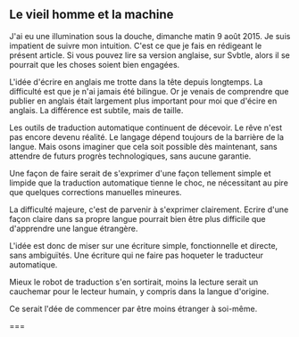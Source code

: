 ## Le vieil homme et la machine

J'ai eu une illumination sous la douche, dimanche matin 9 août 2015. Je suis impatient de suivre mon intuition. C'est ce que je fais en rédigeant le présent article. Si vous pouvez lire sa version anglaise, sur Svbtle, alors il se pourrait que les choses soient bien engagées.

L'idée d'écrire en anglais me trotte dans la tête depuis longtemps. La difficulté est que je n'ai jamais été bilingue. Or je venais de comprendre que publier en anglais était largement plus important pour moi que d'écire en anglais. La différence est subtile, mais de taille.

Les outils de traduction automatique continuent de décevoir. Le rêve n'est pas encore devenu réalité. Le langage dépend toujours de la barrière de la langue. Mais osons imaginer que cela soit possible dès maintenant, sans attendre de futurs progrès technologiques, sans aucune garantie.

Une façon de faire serait de s'exprimer d'une façon tellement simple et limpide que la traduction automatique tienne le choc, ne nécessitant au pire que quelques corrections manuelles mineures. 

La difficulté majeure, c'est de parvenir à s'exprimer clairement. Ecrire d'une façon claire dans sa propre langue pourrait bien être plus difficile que d'apprendre une langue étrangère.

L'idée est donc de miser sur une écriture simple, fonctionnelle et directe, sans ambiguïtés. Une écriture qui ne faire pas hoqueter le traducteur automatique.

Mieux le robot de traduction s'en sortirait, moins la lecture serait un cauchemar pour le lecteur humain, y compris dans la langue d'origine.

Ce serait l'dée de commencer par être moins étranger à soi-même.

===


